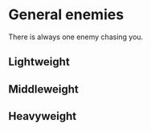 # General enemies

There is always one enemy chasing you.

## Lightweight

## Middleweight

## Heavyweight
